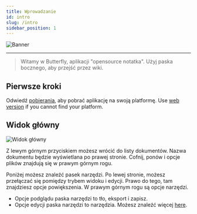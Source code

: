```yaml
---
title: Wprowadzanie
id: intro
slug: /intro
sidebar_position: 1
---
```


![Banner](/img/banner.png)

---

> Witamy w Butterfly, aplikacji "opensource notatka".
> Użyj paska bocznego, aby przejść przez wiki.

## Pierwsze kroki

Odwiedź [pobierania](/downloads), aby pobrać aplikację na swoją platformę.
Use [web version](https://v2.butterfly.linwood.dev) if you cannot find your platform.

## Widok główny

![Widok główny](main.png)

Z lewym górnym przyciskiem możesz wrócić do listy dokumentów. Nazwa dokumentu będzie wyświetlana po prawej stronie. Cofnij, ponów i opcje plików znajdują się w prawym górnym rogu.

Poniżej możesz znaleźć pasek narzędzi. Po lewej stronie, możesz przełączać się pomiędzy trybem widoku i edycji. Prawo do tego, tam znajdziesz opcje powiększenia. W prawym górnym rogu są opcje narzędzi.

- Opcje podglądu paska narzędzi to tło, eksport i zapisz.
- Opcje edycji paska narzędzi to narzędzia. Możesz znaleźć więcej [here](background).
